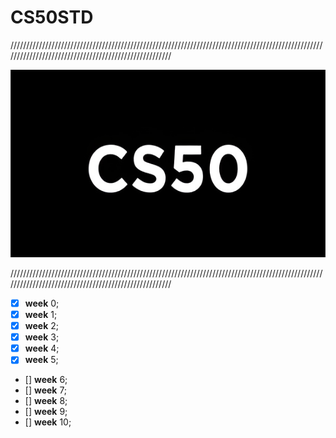 # CS50STD

//////////////////////////////////////////////////////////////////////////////////////////////////////////////////////////////////////////////////////

<p align = "center" >
    <img src="https://github.com/nullTyype/CS50STD/raw/master/assets/cs50.png" width = "600" height = "300" >
</p>

//////////////////////////////////////////////////////////////////////////////////////////////////////////////////////////////////////////////////////

- [x] **week** 0;
- [x] **week** 1;
- [x] **week** 2;
- [x] **week** 3;
- [x] **week** 4;
- [x] **week** 5;
- [] **week** 6;
- [] **week** 7;
- [] **week** 8;
- [] **week** 9;
- [] **week** 10;

